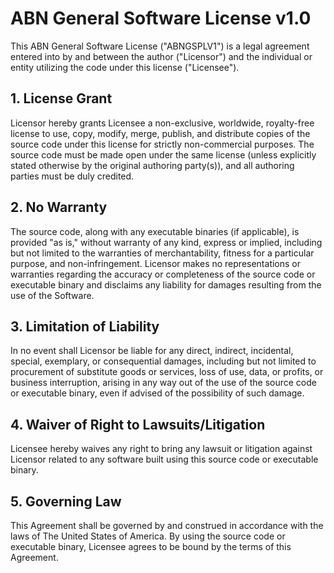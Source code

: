 # ABN General Software License v1.0

This ABN General Software License ("ABNGSPLV1") is a legal agreement
entered into by and between the author ("Licensor") and the individual or entity utilizing the code under this license ("Licensee").

## 1. License Grant

Licensor hereby grants Licensee a non-exclusive, worldwide, royalty-free license to use, 
copy, modify, merge, publish, and distribute copies of the source code under this 
license for strictly non-commercial purposes. The source code must be made open under the same license 
(unless explicitly stated otherwise by the original authoring party(s)), and all authoring parties must be duly credited.

## 2. No Warranty

The source code, along with any executable binaries (if applicable), is provided "as is," 
without warranty of any kind, express or implied, including but not limited to the warranties of 
merchantability, fitness for a particular purpose, and non-infringement. 
Licensor makes no representations or warranties regarding the accuracy or 
completeness of the source code or executable binary and disclaims any liability for damages resulting from the use of the Software.

## 3. Limitation of Liability

In no event shall Licensor be liable for any direct, indirect, incidental, special, exemplary, 
or consequential damages, including but not limited to procurement of substitute goods or services, 
loss of use, data, or profits, or business interruption, arising in any way out of the use of the source code or executable binary,
even if advised of the possibility of such damage.

## 4. Waiver of Right to Lawsuits/Litigation

Licensee hereby waives any right to bring any lawsuit or litigation against Licensor related to any 
software built using this source code or executable binary.

## 5. Governing Law

This Agreement shall be governed by and construed in accordance with the laws of The United States of America. 
By using the source code or executable binary, Licensee agrees to be bound by the terms of this Agreement.

